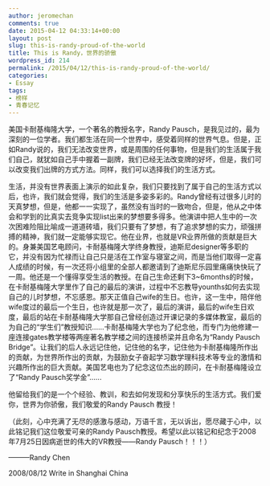```yaml
---
author: jeromechan
comments: true
date: 2015-04-12 04:33:14+00:00
layout: post
slug: this-is-randy-proud-of-the-world
title: This is Randy，世界的骄傲
wordpress_id: 214
permalink: /2015/04/12/this-is-randy-proud-of-the-world/
categories:
- Essay
tags:
- 榜样
- 青春记忆
---
```


美国卡耐基梅隆大学，一个著名的教授名字，Randy Pausch，是我见过的，最为深刻的一位学者。我们都生活在同一个世界中，感受着同样的世界气息。但是，正如Randy说的，我们无法改变世界，或是周围的任何事物，但是我们的生活属于我们自己，就犹如自己手中握着一副牌，我们已经无法改变牌的好坏，但是，我们可以改变我们出牌的方式方法。同样，我们可以选择我们的生活方式。

生活，并没有世界表面上演示的如此复杂，我们只要找到了属于自己的生活方式以后，也许，我们就会觉得，我们的生活是多姿多彩的。Randy曾经有过很多儿时的天真梦想，但是，他都一一实现了，虽然没有当时的一致吻合，但是，他从之中体会和学到的比真实去竞争实现list出来的梦想要多得多。他演讲中把人生中的一次次困难险阻比喻成一道道砖墙，我们只要有了梦想，有了追求梦想的实力，顽强拼搏的精神，我们就一定能够实现它。他在业界，也就是VR业界所做的贡献是巨大的。身兼美国艺电顾问，卡耐基梅隆大学终身教授，迪斯尼designer等多职的它，并没有因为忙禄而让自己只是活在工作室与寝室之间，而是当他们取得一定喜人成绩的时候，有一次还将小组里的全部人都邀请到了迪斯尼乐园里痛痛快快玩了一周。他还是一个懂得享受生活的教授。在自己生命还剩下3~6months的时候，在卡耐基梅隆大学里作了自己的最后的演讲，过程中不忘教导younths如何去实现自己的儿时梦想，不忘感恩。那天正值自己wife的生日。也许，这一生中，陪伴他wife度过的最后一个生日，也许就是那一次了，最后的演讲，最后的wife生日欢度，最后的站在卡耐基梅隆大学那自己曾经创造过开课记录的多媒体教室，最后的为自己的“学生们”教授知识......卡耐基梅隆大学也为了纪念他，而专门为他修建一座连接gates教学楼等两座著名教学楼之间的连接桥梁并且命名为“Randy Pausch Bridge”。让我们的后人永远记住他，记住他的名字，记住他为卡耐基梅隆所作出的贡献，为世界所作出的贡献，为鼓励女子奋起学习数学理科技术等专业的激情和兴趣所作出的巨大贡献。美国艺电也为了纪念这位杰出的顾问，在卡耐基梅隆设立了“Randy Pausch奖学金”......

他留给我们的是一个个经验、教训，和去如何发现和分享快乐的生活方式。我们爱你，世界为你骄傲，我们敬爱的Randy Pausch 教授！

（此刻，心中充满了无尽的感激与感动，万语千言，无以诉出，愿尽藏于心中，以此铭记我们这位敬爱可亲的Randy Pausch教授。希望以此以铭记和纪念于2008年7月25日因病逝世的伟大的VR教授——Randy Pausch！！！）

———Randy Chen

2008/08/12 Write in Shanghai China
